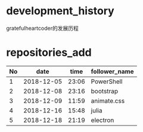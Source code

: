 # development_history
gratefulheartcoder的发展历程

# repositories_add
|No|date|time|follower_name|
|:--|--|--|--|
|1|2018-12-05|23:06|PowerShell|
|2|2018-12-08|23:16|bootstrap|
|3|2018-12-09|11:59|animate.css|
|4|2018-12-16|15:48|julia|
|5|2018-12-18|21:19|electron|
